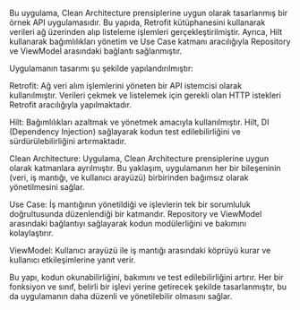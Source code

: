 Bu uygulama, Clean Architecture prensiplerine uygun olarak tasarlanmış bir örnek API uygulamasıdır. Bu yapıda, Retrofit kütüphanesini kullanarak verileri ağ üzerinden alıp listeleme işlemleri gerçekleştirilmiştir. Ayrıca, Hilt kullanarak bağımlılıkları yönetim ve Use Case katmanı aracılığıyla Repository ve ViewModel arasındaki bağlantı sağlanmıştır.

Uygulamanın tasarımı şu şekilde yapılandırılmıştır:

Retrofit: Ağ veri alım işlemlerini yöneten bir API istemcisi olarak kullanılmıştır. Verileri çekmek ve listelemek için gerekli olan HTTP istekleri Retrofit aracılığıyla yapılmaktadır.

Hilt: Bağımlılıkları azaltmak ve yönetmek amacıyla kullanılmıştır. Hilt, DI (Dependency Injection) sağlayarak kodun test edilebilirliğini ve sürdürülebilirliğini artırmaktadır.

Clean Architecture: Uygulama, Clean Architecture prensiplerine uygun olarak katmanlara ayrılmıştır. Bu yaklaşım, uygulamanın her bir bileşeninin (veri, iş mantığı, ve kullanıcı arayüzü) birbirinden bağımsız olarak yönetilmesini sağlar.

Use Case: İş mantığının yönetildiği ve işlevlerin tek bir sorumluluk doğrultusunda düzenlendiği bir katmandır. Repository ve ViewModel arasındaki bağlantıyı sağlayarak kodun modülerliğini ve bakımını kolaylaştırır.

ViewModel: Kullanıcı arayüzü ile iş mantığı arasındaki köprüyü kurar ve kullanıcı etkileşimlerine yanıt verir.

Bu yapı, kodun okunabilirliğini, bakımını ve test edilebilirliğini artırır. Her bir fonksiyon ve sınıf, belirli bir işlevi yerine getirecek şekilde tasarlanmıştır, bu da uygulamanın daha düzenli ve yönetilebilir olmasını sağlar.

